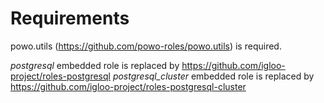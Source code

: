 # Requirements

powo.utils (https://github.com/powo-roles/powo.utils) is required.

*postgresql* embedded role is replaced by https://github.com/igloo-project/roles-postgresql
*postgresql_cluster* embedded role is replaced by https://github.com/igloo-project/roles-postgresql-cluster
